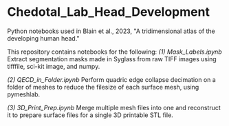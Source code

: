 # Chedotal_Lab_Head_Development
Python notebooks used in Blain et al., 2023, "A tridimensional atlas of the developing human head." 

This repository contains notebooks for the following: 
*(1) Mask_Labels.ipynb*
Extract segmentation masks made in Syglass from raw TIFF images using tifffile, sci-kit image, and numpy. 

*(2) QECD_in_Folder.ipynb*
Perform quadric edge collapse decimation on a folder of meshes to reduce the filesize of each surface mesh, using pymeshlab. 

*(3) 3D_Print_Prep.ipynb*
Merge multiple mesh files into one and reconstruct it to prepare surface files for a single 3D printable STL file.  
